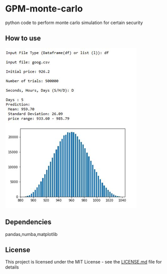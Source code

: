 # GPM-monte-carlo

python code to perform monte carlo simulation for certain security

## How to use

![Alt](/img.JPG?raw=true "Screenshot")

## Dependencies

pandas,numba,matplotlib

## License

This project is licensed under the MIT License - see the [LICENSE.md](LICENSE.md) file for details

